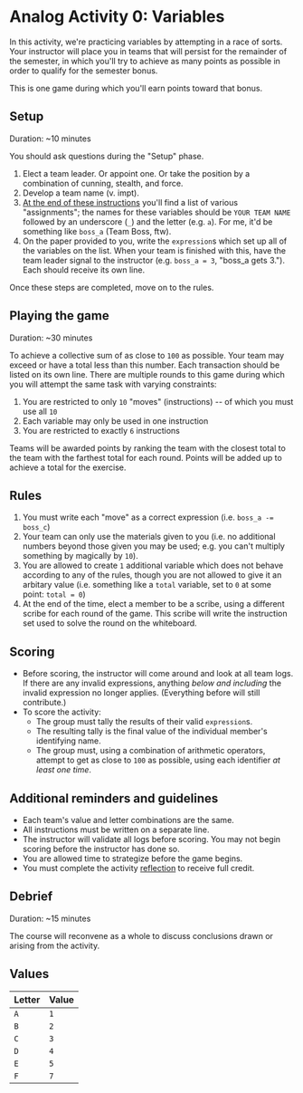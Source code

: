 # Analog Activity 0: Variables

In this activity, we're practicing variables by attempting in a race of sorts. Your instructor will place you in teams that will persist for the remainder of the semester, in which you'll try to achieve as many points as possible in order to qualify for the semester bonus.

This is one game during which you'll earn points toward that bonus.

## Setup

Duration: ~10 minutes

You should ask questions during the "Setup" phase.

1. Elect a team leader. Or appoint one. Or take the position by a combination of cunning, stealth, and force.
2. Develop a team name (v. impt).
3. [At the end of these instructions](#Values) you'll find a list of various "assignments"; the names for these variables should be `YOUR TEAM NAME` followed by an underscore (`_`) and the letter (e.g. `a`). For me, it'd be something like `boss_a` (Team Boss, ftw).
4. On the paper provided to you, write the `expression`s which set up all of the variables on the list. When your team is finished with this, have the team leader signal to the instructor (e.g. `boss_a = 3`, "boss_a gets 3."). Each should receive its own line.

Once these steps are completed, move on to the rules.

## Playing the game

Duration: ~30 minutes

To achieve a collective sum of as close to `100` as possible. Your team may exceed or have a total less than this number. Each transaction should be listed on its own line. There are multiple rounds to this game during which you will attempt the same task with varying constraints:

1. You are restricted to only `10` "moves" (instructions) -- of which you must use all `10`
2. Each variable may only be used in one instruction
3. You are restricted to exactly `6` instructions

Teams will be awarded points by ranking the team with the closest total to the team with the farthest total for each round. Points will be added up to achieve a total for the exercise.

## Rules

1. You must write each "move" as a correct expression (i.e. `boss_a -= boss_c`)
2. Your team can only use the materials given to you (i.e. no additional numbers beyond those given you may be used; e.g. you can't multiply something by magically by `10`).
3. You are allowed to create `1` additional variable which does not behave according to any of the rules, though you are not allowed to give it an arbitary value (i.e. something like a `total` variable, set to `0` at some point: `total = 0`)
4. At the end of the time, elect a member to be a scribe, using a different scribe for each round of the game. This scribe will write the instruction set used to solve the round on the whiteboard.

## Scoring

* Before scoring, the instructor will come around and look at all team logs. If there are any invalid expressions, anything _below and including_ the invalid expression no longer applies. (Everything before will still contribute.)
* To score the activity:
  * The group must tally the results of their valid `expression`s.
  * The resulting tally is the final value of the individual member's identifying name.
  * The group must, using a combination of arithmetic operators, attempt to get as close to `100` as possible, using each identifier _at least one time_.

## Additional reminders and guidelines

* Each team's value and letter combinations are the same.
* All instructions must be written on a separate line.
* The instructor will validate all logs before scoring. You may not begin scoring before the instructor has done so.
* You are allowed time to strategize before the game begins.
* You must complete the activity [reflection](writing/reflection.md) to receive full credit.

## Debrief

Duration: ~15 minutes

The course will reconvene as a whole to discuss conclusions drawn or arising from the activity.

## Values


|Letter |Value |
|:------|:-----|
|`A`    |`1`   |
|`B`    |`2`   |
|`C`    |`3`   |
|`D`    |`4`   |
|`E`    |`5`   |
|`F`    |`7`   |